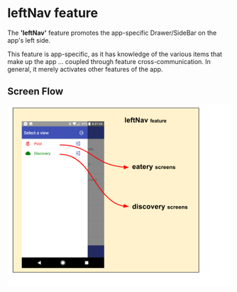 # leftNav feature

The **'leftNav'** feature promotes the app-specific Drawer/SideBar
on the app's left side.

This feature is app-specific, as it has knowledge of the various items
that make up the app ... coupled through feature cross-communication.
In general, it merely activates other features of the app.


## Screen Flow

![Screen Flow](docs/ScreenFlow.png)

